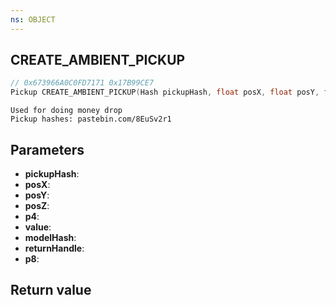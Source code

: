 ```yaml
---
ns: OBJECT
---
```

## CREATE_AMBIENT_PICKUP

```c
// 0x673966A0C0FD7171 0x17B99CE7
Pickup CREATE_AMBIENT_PICKUP(Hash pickupHash, float posX, float posY, float posZ, int p4, int value, Hash modelHash, BOOL returnHandle, BOOL p8);
```

```
Used for doing money drop  
Pickup hashes: pastebin.com/8EuSv2r1  
```

## Parameters
* **pickupHash**: 
* **posX**: 
* **posY**: 
* **posZ**: 
* **p4**: 
* **value**: 
* **modelHash**: 
* **returnHandle**: 
* **p8**: 

## Return value
